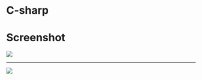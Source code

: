 # C-sharp
<h1>Screenshot</h1>

<img src="https://cdn.jsdelivr.net/gh/Aggarwal-Abhishek/Screenshots/c-sharp-explorer%20(1).png"/>
<hr>
<img src="https://cdn.jsdelivr.net/gh/Aggarwal-Abhishek/Screenshots/c-sharp-explorer%20(2).png"/>
